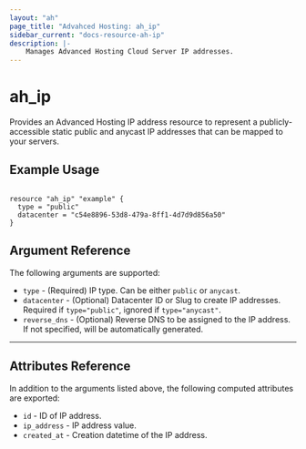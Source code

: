 ```yaml
---
layout: "ah"
page_title: "Advahced Hosting: ah_ip"
sidebar_current: "docs-resource-ah-ip"
description: |-
    Manages Advanced Hosting Cloud Server IP addresses.
---
```


# ah_ip

Provides an Advanced Hosting IP address resource to represent a publicly-accessible static public and anycast IP addresses that can be mapped to your servers.


## Example Usage

```hcl

resource "ah_ip" "example" {
  type = "public"
  datacenter = "c54e8896-53d8-479a-8ff1-4d7d9d856a50"
}

```

## Argument Reference

The following arguments are supported:

* `type` - (Required) IP type. Can be either `public` or `anycast`.
* `datacenter` - (Optional) Datacenter ID or Slug to create IP addresses. Required if `type="public"`, ignored if `type="anycast"`.
* `reverse_dns` - (Optional) Reverse DNS to be assigned to the IP address. If not specified, will be automatically generated.

---

## Attributes Reference

In addition to the arguments listed above, the following computed attributes are exported:

* `id` - ID of IP address.
* `ip_address` - IP address value.
* `created_at` - Creation datetime of the IP address.
